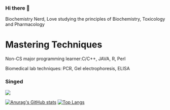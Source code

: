 ### Hi there 👋

 Biochemistry Nerd, Love studying the principles of Biochemistry, Toxicology and Pharmacology

# Mastering Techniques
Non-CS major programming learner:C/C++, JAVA, R, Perl 

Biomedical lab techniques: PCR, Gel electrophoresis, ELISA

### Singed
<img src="hhttps://github.com/FongBiostats/FongBiostats/blob/main/139238.gif">

[![Anurag's GitHub stats](https://github-readme-stats.vercel.app/api?username=FongBiostats)](https://github.com/anuraghazra/github-readme-stats)
[![Top Langs](https://github-readme-stats.vercel.app/api/top-langs/?username=FongBiostats&langs_count=8)](https://github.com/anuraghazra/github-readme-stats)
